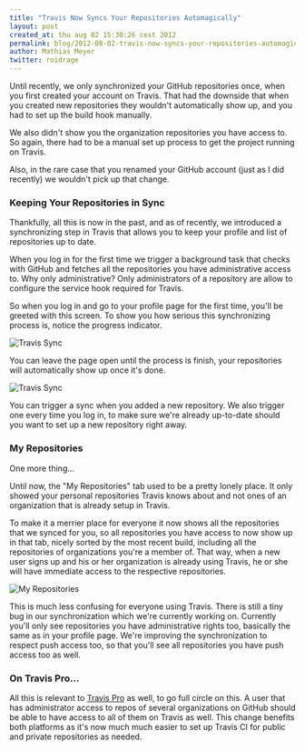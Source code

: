 ```yaml
---
title: "Travis Now Syncs Your Repositories Automagically"
layout: post
created_at: thu aug 02 15:30:26 cest 2012
permalink: blog/2012-08-02-travis-now-syncs-your-repositories-automagically
author: Mathias Meyer
twitter: roidrage
---
```

Until recently, we only synchronized your GitHub repositories once, when you
first created your account on Travis. That had the downside that when you
created new repositories they wouldn't automatically show up, and you had to set
up the build hook manually.

We also didn't show you the organization repositories you have access to. So
again, there had to be a manual set up process to get the project running on
Travis.

Also, in the rare case that you renamed your GitHub account (just as I did
recently) we wouldn't pick up that change.

### Keeping Your Repositories in Sync

Thankfully, all this is now in the past, and as of recently, we introduced a
synchronizing step in Travis that allows you to keep your profile and list of
repositories up to date.

When you log in for the first time we trigger a background task that checks with
GitHub and fetches all the repositories you have administrative access to. Why
only administrative? Only administrators of a repository are allow to configure
the service hook required for Travis.

So when you log in and go to your profile page for the first time, you'll be
greeted with this screen. To show you how serious this synchronizing process is,
notice the progress indicator.

![Travis
Sync](http://s3itch.paperplanes.de/Travis_CI_-_Distributed_build_platform_for_the_open_source_community-20120802-154935.png)

You can leave the page open until the process is finish, your repositories will
automatically show up once it's done.

![Travis
Sync](http://s3itch.paperplanes.de/Travis_CI_-_Distributed_build_platform_for_the_open_source_community-4-1-20120802-155023.png)

You can trigger a sync when you added a new repository. We also trigger one
every time you log in, to make sure we're already up-to-date should you want to
set up a new repository right away.

### My Repositories

One more thing...

Until now, the "My Repositories" tab used to be a pretty lonely place. It only
showed your personal repositories Travis knows about and not ones of an
organization that is already setup in Travis.

To make it a merrier place for everyone it now shows all the repositories that
we synced for you, so all repositories you have access to now show up in that
tab, nicely sorted by the most recent build, including all the repositories of
organizations you're a member of. That way, when a new user signs up and his or
her organization is already using Travis, he or she will have immediate access
to the respective repositories.

![My
Repositories](http://s3itch.paperplanes.de/Travis_CI_-_Distributed_build_platform_for_the_open_source_community-20120802-153002.png)

This is much less confusing for everyone using Travis. There is still a tiny bug
in our synchronization which we're currently working on. Currently you'll only
see repositories you have administrative rights too, basically the same as in
your profile page. We're improving the synchronization to respect push access
too, so that you'll see all repositories you have push access too as well.

### On Travis Pro...

All this is relevant to [Travis Pro](http://beta.travis-ci.com) as well, to go
full circle on this. A user that has administrator access to repos of several
organizations on GitHub should be able to have access to all of them on Travis
as well. This change benefits both platforms as it's now much much easier to set
up Travis CI for public and private repositories as needed.
